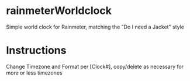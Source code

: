 # rainmeterWorldclock
Simple world clock for Rainmeter, matching the "Do I need a Jacket" style
# Instructions
Change Timezone and Format per [Clock#], copy/delete as necessary for more or less timezones